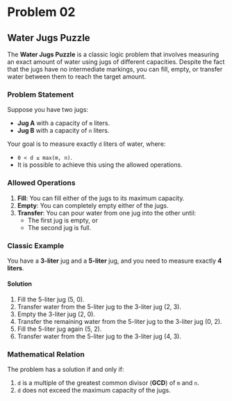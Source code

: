 # Problem 02

## Water Jugs Puzzle

The **Water Jugs Puzzle** is a classic logic problem that involves measuring an exact amount of water using jugs of different capacities. Despite the fact that the jugs have no intermediate markings, you can fill, empty, or transfer water between them to reach the target amount.

### Problem Statement

Suppose you have two jugs:

- **Jug A** with a capacity of `m` liters.
- **Jug B** with a capacity of `n` liters.

Your goal is to measure exactly `d` liters of water, where:

- `0 < d ≤ max(m, n)`.
- It is possible to achieve this using the allowed operations.

### Allowed Operations

1. **Fill**: You can fill either of the jugs to its maximum capacity.
2. **Empty**: You can completely empty either of the jugs.
3. **Transfer**: You can pour water from one jug into the other until:
   - The first jug is empty, or
   - The second jug is full.

### Classic Example

You have a **3-liter** jug and a **5-liter** jug, and you need to measure exactly **4 liters**.

#### Solution

1. Fill the 5-liter jug (5, 0).
2. Transfer water from the 5-liter jug to the 3-liter jug (2, 3).
3. Empty the 3-liter jug (2, 0).
4. Transfer the remaining water from the 5-liter jug to the 3-liter jug (0, 2).
5. Fill the 5-liter jug again (5, 2).
6. Transfer water from the 5-liter jug to the 3-liter jug (4, 3).

### Mathematical Relation

The problem has a solution if and only if:

1. `d` is a multiple of the greatest common divisor (**GCD**) of `m` and `n`.
2. `d` does not exceed the maximum capacity of the jugs.
